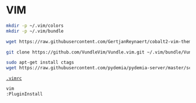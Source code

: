 # VIM


```sh
mkdir -p ~/.vim/colors
mkdir -p ~/.vim/bundle
```

```sh
wget https://raw.githubusercontent.com/GertjanReynaert/cobalt2-vim-theme/master/colors/cobalt2.vim ~/.vim/colors/cobalt2.vim

```




```sh
git clone https://github.com/VundleVim/Vundle.vim.git ~/.vim/bundle/Vundle.vim
```


```sh
sudo apt-get install ctags
wget https://raw.githubusercontent.com/pydemia/pydemia-server/master/scripts/client/vim-setting/.vimrc ~/
```

[`.vimrc`](.vimrc)

```sh
vim
:PluginInstall

```
